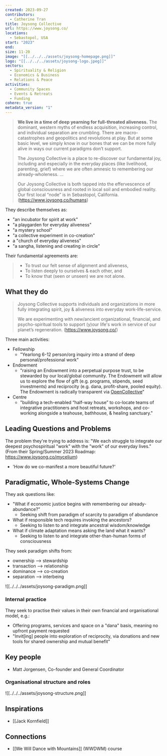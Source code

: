 ```yaml
---
created: 2023-09-27
contributors:
  - Catherine Tran
title: Joysong Collective
url: https://www.joysong.co/
locations:
  - Sebastopol, USA
start: "2023"
end: 
size: 11-20
image: "[[../../../assets/joysong-homepage.png]]"
logo: "[[../../../assets/joysong-logo.jpeg]]"
sectors:
  - Spirituality & Religion
  - Economics & Business
  - Relations & Peace
activities:
  - Community Spaces
  - Events & Retreats
  - Funding
cohere: true
metadata_version: "1"
---
```

> **We live in a time of deep yearning for full-throated aliveness.** The dominant, western myths of endless acquisition, increasing control, and individual separation are crumbling. There are macro-catastrophes and geopolitics and revolutions at play. But at some basic level, we simply know in our bones that we can be more fully alive in ways our current paradigms don’t support.
>
> The Joysong Collective is a place to re-discover our fundamental joy, including and especially in the everyday places (like livelihood, parenting, grief) where we are often amnesic to remembering our already-wholeness. ...
> 
> Our Joysong Collective is both tapped into the effervescence of global consciousness and rooted in local soil and embodied reality. Our first local “node” is in Sebastopol, California. 
(https://www.joysong.co/humans)

They describe themselves as:
- "an incubator for spirit at work"
- "a playgarden for everyday aliveness"
- "a mystery school"
- "a collective experiment in co-creation"
- a "church of everyday aliveness"
- "a sangha, listening and creating in circle"

Their fundamental agreements are:
> - To trust our felt sense of alignment and aliveness, 
> - To listen deeply to ourselves & each other, and 
> - To know that (seen or unseen) we are not alone.

## What they do

> Joysong Collective supports individuals and organizations in more fully integrating spirit, joy & aliveness into everyday work-life-service.
> 
> We are experimenting with new/ancient organizational, financial, and psycho-spiritual tools to support (y)our life's work in service of our planet’s regeneration. (https://www.joysong.co/)

Three main activities:
- Fellowship
	- "Yearlong 6-12 person/org inquiry into a strand of deep personal/professional work"
- Endowment
	- "raising an Endowment into a perpetual purpose trust, to be stewarded by our local/global community. The Endowment will allow us to explore the flow of gift (e.g. programs, stipends, seed investments) and reciprocity (e.g. dana, profit-share, pooled equity). The Endowment is radically transparent via [OpenCollective](https://opencollective.com/joysong)"
- Centre
	- "building a tech-enabled “half-way house” to co-locate teams of integrative practitioners and host retreats, workshops, and co-working alongside a teahouse, bathhouse, & healing sanctuary."

## Leading Questions and Problems 

The problem they're trying to address is: "We each struggle to integrate our deepest psychospiritual "work" with the "work" of our everyday lives." (From their Spring/Summer 2023 Roadmap: https://www.joysong.co/mycelium)

- 'How do we co-manifest a more beautiful future?'

## Paradigmatic, Whole-Systems Change

They ask questions like:
- "What if economic justice begins with remembering our already-abundance?"
	- Seeking shift from paradigm of scarcity to paradigm of abundance
- What if responsible tech requires invoking the ancestors?
	- Seeking to listen to and integrate ancestral wisdom/knowledge
- What if climate adaptation means asking the land what it wants?
	- Seeking to listen to and integrate other-than-human forms of consciousness

They seek paradigm shifts from:
- ownership --> stewardship
- transaction --> relationship
- dominance --> co-creation
- separation --> interbeing

![[../../../assets/joysong-paradigm.png]]
### Internal practice

They seek to practise their values in their own financial and organisational model, e.g.:
- Offering programs, services and space on a "dana" basis, meaning no upfront payment requested
- "Invit[ing] people into exploration of reciprocity, via donations and new tools for shared ownership and mutual benefit"

## Key people

- Matt Jorgensen, Co-founder and General Coordinator

### Organisational structure and roles

![[../../../assets/joysong-structure.png]]

## Inspirations

- [[Jack Kornfield]]

## Connections

- [[We Will Dance with Mountains]] (WWDWM) course
